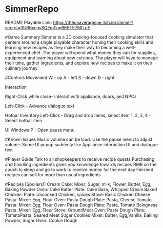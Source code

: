 # SimmerRepo
README
Playable Link:
https://theunaveragejoe.itch.io/simmer?secret=0U66xcgvSQEm1kmB6ETE7MfLpE 

#Game Summary
Simmer is a 2D cooking-focused cooking simulator that centers around a single playable character honing their cooking skills and learning new recipes as they make their way to becoming a well-experienced chef. The player will spend what money they can for supplies, equipment and learning about new cuisines. The player will have to manage their time, gather ingredients, and explore new recipes to make it on their culinary journey.

#Controls
Movement
W - up 	A - left 	S - down	D - right

Interaction

Right-Click while close- Interact with appliance, doors, and NPCs

Left-Click - Advance dialogue text

Hotbar Inventory
Left-Click - Drag and drop items, select item
1, 2, 3, 4 - Select hotbar item

UI Windows
P - Open pause menu

#Known Issues
Music volume can be loud. Use the pause menu to adjust volume.
Some UI popup suddenly like Appliance interaction UI and dialogue text

#Player Guide
Talk to all shopkeepers to receive recipe quests
Purchasing and handling ingredients gives you knowledge towards recipes
RMB on the couch to sleep and go to work to receive money for the next day
Finished recipes can sell for more than usual ingredients

#Recipes [Spoilers!]
Cream Cake:
Mixer: Sugar, milk, Flower, Butter, Egg, Baking Powder
Oven: Cake Batter
Plate: Cake Base, Whipped Cream
Baked Chicken:
Plate: Uncooked Chicken, spices
Stove: Basic Chicken
Cheese Pasta:
Mixer: Egg, Flour
Oven: Pasta Dough
Plate: Pasta, Cheese
Tomato Pasta:
Mixer: Egg, Flour
Oven: Pasta Dough
Plate: Pasta, Tomato
Bolognese Pasta:
Mixer: Egg, Flour
Stove: GroundMeat
Oven: Pasta Dough
Plate: TomatoPasta, Seared Meat
Sugar Cookies
Mixer: Butter, Egg,Vanilla, Baking Powder, Sugar
Oven: Cookie Dough
